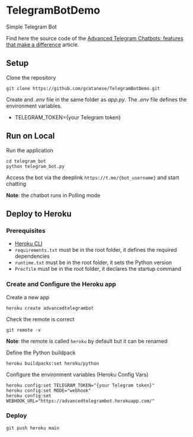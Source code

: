 # TelegramBotDemo
Simple Telegram Bot

Find here the source code of the [Advanced Telegram Chatbots: features that make a difference](https://towardsdatascience.com/bring-your-telegram-chatbot-to-the-next-level-c771ec7d31e4) 
article.

## Setup

Clone the repository

```
git clone https://github.com/gcatanese/TelegramBotDemo.git
```

Create and *.env* file in the same folder as *app.py*. The *.env* file defines the environment variables.  

* TELEGRAM_TOKEN={your Telegram token}


## Run on Local
Run the application
```
cd telegram_bot
python telegram_bot.py
```
Access the bot via the deeplink `https://t.me/{bot_username}` and start chatting

**Note**: the chatbot runs in Polling mode

## Deploy to Heroku

### Prerequisites
* [Heroku CLI](https://devcenter.heroku.com/articles/heroku-cli)
* `requirements.txt` must be in the root folder, it defines the required dependencies
* `runtime.txt` must be in the root folder, it sets the Python version
* `Procfile` must be in the root folder, it declares the startup command

### Create and Configure the Heroku app

Create a new app 
 
```
heroku create advancedtelegrambot
```

Check the remote is correct
```
git remote -v
```
**Note**: the remote is called `heroku` by default but it can be renamed

Define the Python buildpack
```
heroku buildpacks:set heroku/python
```
Configure the environment variables (Heroku Config Vars)
```
heroku config:set TELEGRAM_TOKEN="{your Telegram token}"
heroku config:set MODE="webhook"
heroku config:set WEBHOOK_URL="https://advancedtelegrambot.herokuapp.com/"
```
### Deploy
```
git push heroku main
```


